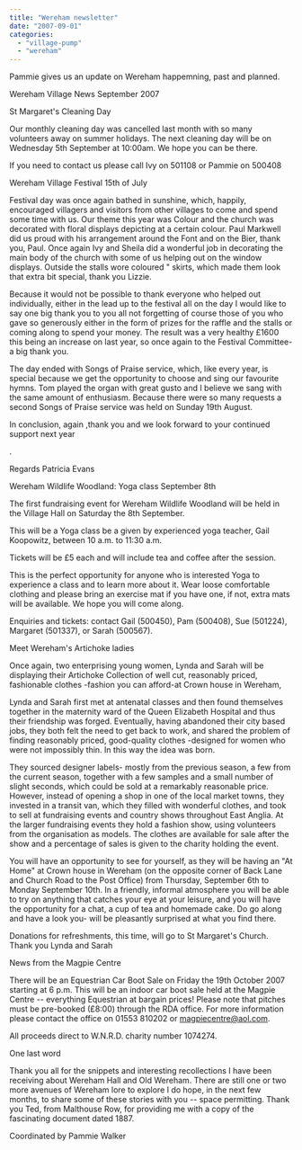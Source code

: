 ```yaml
---
title: "Wereham newsletter"
date: "2007-09-01"
categories: 
  - "village-pump"
  - "wereham"
---
```


Pammie gives us an update on Wereham happemning, past and planned.

Wereham Village News September 2007

St Margaret's Cleaning Day

Our monthly cleaning day was cancelled last month with so many volunteers away on summer holidays. The next cleaning day will be on Wednesday 5th September at 10:00am. We hope you can be there.

If you need to contact us please call Ivy on 501108 or Pammie on 500408

Wereham Village Festival 15th of July

Festival day was once again bathed in sunshine, which, happily, encouraged villagers and visitors from other villages to come and spend some time with us. Our theme this year was Colour and the church was decorated with floral displays depicting at a certain colour. Paul Markwell did us proud with his arrangement around the Font and on the Bier, thank you, Paul. Once again Ivy and Sheila did a wonderful job in decorating the main body of the church with some of us helping out on the window displays. Outside the stalls wore coloured " skirts, which made them look that extra bit special, thank you Lizzie.

Because it would not be possible to thank everyone who helped out individually, either in the lead up to the festival all on the day I would like to say one big thank you to you all not forgetting of course those of you who gave so generously either in the form of prizes for the raffle and the stalls or coming along to spend your money. The result was a very healthy £1600 this being an increase on last year, so once again to the Festival Committee- a big thank you.

The day ended with Songs of Praise service, which, like every year, is special because we get the opportunity to choose and sing our favourite hymns. Tom played the organ with great gusto and I believe we sang with the same amount of enthusiasm. Because there were so many requests a second Songs of Praise service was held on Sunday 19th August.

In conclusion, again ,thank you and we look forward to your continued support next year

.

Regards Patricia Evans

Wereham Wildlife Woodland: Yoga class September 8th

The first fundraising event for Wereham Wildlife Woodland will be held in the Village Hall on Saturday the 8th September.

This will be a Yoga class be a given by experienced yoga teacher, Gail Koopowitz, between 10 a.m. to 11:30 a.m.

Tickets will be £5 each and will include tea and coffee after the session.

This is the perfect opportunity for anyone who is interested Yoga to experience a class and to learn more about it. Wear loose comfortable clothing and please bring an exercise mat if you have one, if not, extra mats will be available. We hope you will come along.

Enquiries and tickets: contact Gail (500450), Pam (500408), Sue (501224), Margaret (501337), or Sarah (500567).

Meet Wereham's Artichoke ladies

Once again, two enterprising young women, Lynda and Sarah will be displaying their Artichoke Collection of well cut, reasonably priced, fashionable clothes -fashion you can afford-at Crown house in Wereham,

Lynda and Sarah first met at antenatal classes and then found themselves together in the maternity ward of the Queen Elizabeth Hospital and thus their friendship was forged. Eventually, having abandoned their city based jobs, they both felt the need to get back to work, and shared the problem of finding reasonably priced, good-quality clothes -designed for women who were not impossibly thin. In this way the idea was born.

They sourced designer labels- mostly from the previous season, a few from the current season, together with a few samples and a small number of slight seconds, which could be sold at a remarkably reasonable price. However, instead of opening a shop in one of the local market towns, they invested in a transit van, which they filled with wonderful clothes, and took to sell at fundraising events and country shows throughout East Anglia. At the larger fundraising events they hold a fashion show, using volunteers from the organisation as models. The clothes are available for sale after the show and a percentage of sales is given to the charity holding the event.

You will have an opportunity to see for yourself, as they will be having an "At Home" at Crown house in Wereham (on the opposite corner of Back Lane and Church Road to the Post Office) from Thursday, September 6th to Monday September 10th. In a friendly, informal atmosphere you will be able to try on anything that catches your eye at your leisure, and you will have the opportunity for a chat, a cup of tea and homemade cake. Do go along and have a look you- will be pleasantly surprised at what you find there.

Donations for refreshments, this time, will go to St Margaret's Church. Thank you Lynda and Sarah

News from the Magpie Centre

There will be an Equestrian Car Boot Sale on Friday the 19th October 2007 starting at 6 p.m. This will be an indoor car boot sale held at the Magpie Centre -- everything Equestrian at bargain prices! Please note that pitches must be pre-booked (£8:00) through the RDA office. For more information please contact the office on 01553 810202 or magpiecentre@aol.com.

All proceeds direct to W.N.R.D. charity number 1074274.

One last word

Thank you all for the snippets and interesting recollections I have been receiving about Wereham Hall and Old Wereham. There are still one or two more avenues of Wereham lore to explore I do hope, in the next few months, to share some of these stories with you -- space permitting. Thank you Ted, from Malthouse Row, for providing me with a copy of the fascinating document dated 1887.

Coordinated by Pammie Walker

